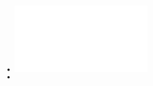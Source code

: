 - ![普林斯顿微积分读本(修订版) by Adrain Banner (z-lib.org).pdf](../assets/普林斯顿微积分读本(修订版)_by_Adrain_Banner_(z-lib.org)_1644638016945_0.pdf)
-